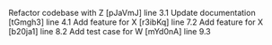 Refactor codebase with Z [pJaVmJ] line 3.1
Update documentation [tGmgh3] line 4.1
Add feature for X [r3ibKq] line 7.2
Add feature for X [b20ja1] line 8.2
Add test case for W [mYd0nA] line 9.3
